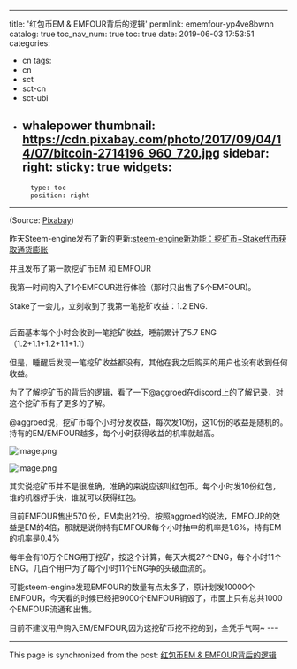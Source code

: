 
---
title: '红包币EM & EMFOUR背后的逻辑'
permlink: ememfour-yp4ve8bwnn
catalog: true
toc_nav_num: true
toc: true
date: 2019-06-03 17:53:51
categories:
- cn
tags:
- cn
- sct
- sct-cn
- sct-ubi
- whalepower
thumbnail: https://cdn.pixabay.com/photo/2017/09/04/14/07/bitcoin-2714196_960_720.jpg
sidebar:
    right:
        sticky: true
widgets:
    -
        type: toc
        position: right
---


<img src="https://cdn.pixabay.com/photo/2017/09/04/14/07/bitcoin-2714196_960_720.jpg" alt="" /><br/>
(Source: <a href="https://cdn.pixabay.com/photo/2017/09/04/14/07/bitcoin-2714196_960_720.jpg">Pixabay</a>)

昨天Steem-engine发布了新的更新:<a href="https://busy.org/@ericet/steem-enginestake-xvp1v7l4h1">steem-engine新功能：挖矿币+Stake代币获取通货膨胀</a>

并且发布了第一款挖矿币EM 和 EMFOUR

我第一时间购入了1个EMFOUR进行体验（那时只出售了5个EMFOUR)。

Stake了一会儿，立刻收到了我第一笔挖矿收益：1.2 ENG.

<img src="https://ipfs.busy.org/ipfs/Qmb9htJhu3t4V331t1nTnV2BEQn4yaasDcBwsoMso5a1Sc" alt="" /><br/>

后面基本每个小时会收到一笔挖矿收益，睡前累计了5.7 ENG（1.2+1.1+1.2+1.1+1.1）

但是，睡醒后发现一笔挖矿收益都没有，其他在我之后购买的用户也没有收到任何收益。

为了了解挖矿币的背后的逻辑，看了一下@aggroed在discord上的了解记录，对这个挖矿币有了更多的了解。

@aggroed说，挖矿币每个小时分发收益，每次发10份，这10份的收益是随机的。持有的EM/EMFOUR越多，每个小时获得收益的机率就越高。

<img src="https://ipfs.busy.org/ipfs/QmcpowyHhBdkD31hVhYQK36QERXpM9TBxzafMcHSrtriQ6" alt="image.png" /><br/>

<img src="https://ipfs.busy.org/ipfs/QmXYj3aP4Y4Ev3bDHxaz8bmGf3hsHZ8HDKksvjMPM66U2K" alt="image.png" /><br/>

其实说挖矿币并不是很准确，准确的来说应该叫红包币。每个小时发10份红包，谁的机器好手快，谁就可以获得红包。

目前EMFOUR售出570 份，EM卖出21份。按照aggroed的说法，EMFOUR的效益是EM的4倍，那就是说你持有EMFOUR每个小时抽中的机率是1.6%，持有EM的机率是0.4%

每年会有10万个ENG用于挖矿，按这个计算，每天大概27个ENG，每个小时11个ENG。几百个用户为了每个小时11个ENG争的头破血流的。

可能steem-engine发现EMFOUR的数量有点太多了，原计划发10000个EMFOUR，今天看的时候已经把9000个EMFOUR销毁了，市面上只有总共1000个EMFOUR流通和出售。

目前不建议用户购入EM/EMFOUR,因为这挖矿币挖不挖的到，全凭手气啊~ ---

- - -

This page is synchronized from the post: [红包币EM & EMFOUR背后的逻辑](https://steemit.com/@ericet/ememfour-yp4ve8bwnn)
